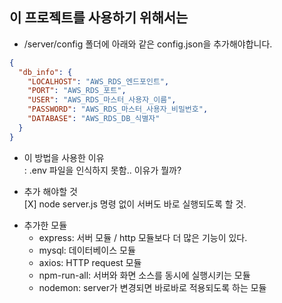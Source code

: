 ## 이 프로젝트를 사용하기 위해서는 

+ /server/config 폴더에 아래와 같은 config.json을 추가해야합니다.   
```json
{
  "db_info": {
    "LOCALHOST": "AWS_RDS_엔드포인트",
    "PORT": "AWS_RDS_포트",
    "USER": "AWS_RDS_마스터_사용자_이름",
    "PASSWORD": "AWS_RDS_마스터_사용자_비밀번호",
    "DATABASE": "AWS_RDS_DB_식별자"
  }
}
```
+ 이 방법을 사용한 이유   
: .env 파일을 인식하지 못함.. 이유가 뭘까?

+ 추가 해야할 것   
[X] node server.js 명령 없이 서버도 바로 실행되도록 할 것.

* 추가한 모듈   
  - express: 서버 모듈 / http 모듈보다 더 많은 기능이 있다. 
  - mysql: 데이터베이스 모듈
  - axios: HTTP request 모듈
  - npm-run-all: 서버와 화면 소스를 동시에 실행시키는 모듈
  - nodemon: server가 변경되면 바로바로 적용되도록 하는 모듈